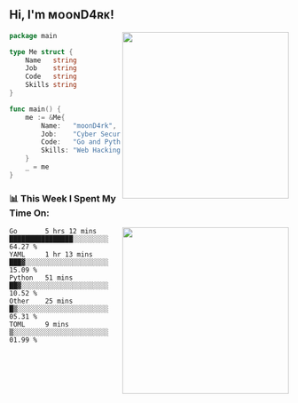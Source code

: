<h2> Hi, I'm ᴍᴏᴏɴD4ʀᴋ!</h2>
<img align='right' src="https://github-readme-stats.vercel.app/api?username=moond4rk&show_icons=true&theme=radical" width="300">


```go
package main

type Me struct {
	Name   string
	Job    string
	Code   string
	Skills string
}

func main() {
	me := &Me{
		Name:   "moonD4rk",
		Job:    "Cyber Security Engineer",
		Code:   "Go and Python and Others",
		Skills: "Web Hacking ^o^",
	}
	_ = me
}
```



<h3>📊 This Week I Spent My Time On:</h3>
<img align='right' src="https://spotify-github-profile.vercel.app/api/view?uid=iftr63d5ost38g0o26wcjzd8k&cover_image=true&theme=novatorem" width="300">

<!--START_SECTION:waka-->
```text
Go       5 hrs 12 mins   ████████████████░░░░░░░░░   64.27 % 
YAML     1 hr 13 mins    ███▓░░░░░░░░░░░░░░░░░░░░░   15.09 % 
Python   51 mins         ██▓░░░░░░░░░░░░░░░░░░░░░░   10.52 % 
Other    25 mins         █▒░░░░░░░░░░░░░░░░░░░░░░░   05.31 % 
TOML     9 mins          ▒░░░░░░░░░░░░░░░░░░░░░░░░   01.99 % 
```
<!--END_SECTION:waka-->

